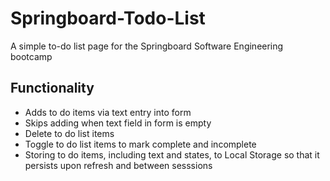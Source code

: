 # Springboard-Todo-List
 A simple to-do list page for the Springboard Software Engineering bootcamp
 ## Functionality
 * Adds to do items via text entry into form
 * Skips adding when text field in form is empty
 * Delete to do list items
 * Toggle to do list items to mark complete and incomplete
 * Storing to do items, including text and states, to Local Storage so that it persists upon refresh and between sesssions
